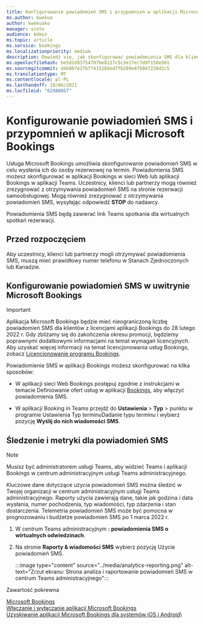 ```yaml
---
title: Konfigurowanie powiadomień SMS i przypomnień w aplikacji Microsoft Bookings
ms.author: kwekua
author: kwekuako
manager: scotv
audience: Admin
ms.topic: article
ms.service: bookings
ms.localizationpriority: medium
description: Dowiedz się, jak skonfigurować powiadomienia SMS dla klientów, klientów i partnerów w uwitrynie Microsoft Bookings.
ms.openlocfilehash: be5d1d93754707be8217c5c3e17ec7d9f158e501
ms.sourcegitcommit: d4b867e37bf741528ded7fb289e4f6847228d2c5
ms.translationtype: MT
ms.contentlocale: pl-PL
ms.lasthandoff: 10/06/2021
ms.locfileid: "62988057"
---
```

# <a name="configure-sms-text-notifications-and-reminders-in-microsoft-bookings"></a>Konfigurowanie powiadomień SMS i przypomnień w aplikacji Microsoft Bookings

Usługa Microsoft Bookings umożliwia skonfigurowanie powiadomień SMS w celu wysłania ich do osoby rezerwowej na termin. Powiadomienia SMS możesz skonfigurować w aplikacji Bookings w sieci Web lub aplikacji Bookings w aplikacji Teams. Uczestnicy, klienci lub partnerzy mogą również zrezygnować z otrzymywania powiadomień SMS na stronie rezerwacji samoobsługowej. Mogą również zrezygnować z otrzymywania powiadomień SMS, wysyłając odpowiedź **STOP** do nadawcy.

Powiadomienia SMS będą zawierać link Teams spotkania dla wirtualnych spotkań rezerwacji.

## <a name="before-you-begin"></a>Przed rozpoczęciem

Aby uczestnicy, klienci lub partnerzy mogli otrzymywać powiadomienia SMS, muszą mieć prawidłowy numer telefonu w Stanach Zjednoczonych lub Kanadzie.

## <a name="configure-sms-notification-in-microsoft-bookings"></a>Konfigurowanie powiadomień SMS w uwitrynie Microsoft Bookings

> [!IMPORTANT]
> Aplikacja Microsoft Bookings będzie mieć nieograniczoną liczbę powiadomień SMS dla klientów z licencjami aplikacji Bookings do 28 lutego 2022 r. Gdy zbliżamy się do zakończenia okresu promocji, będziemy poprawnymi dodatkowymi informacjami na temat wymagań licencyjnych. Aby uzyskać więcej informacji na temat licencjonowania usług Bookings, zobacz [Licencjonowanie programu Bookings](/microsoft-365/bookings/bookings-faq?view=o365-worldwide#who-has-access-to-microsoft-bookings-).

Powiadomienie SMS w aplikacji Bookings możesz skonfigurować na kilka sposobów:

- W aplikacji sieci Web Bookings postępuj zgodnie z instrukcjami w  temacie Definiowanie ofert usług w aplikacji [Bookings](define-service-offerings.md), aby włączyć powiadomienia SMS.

- W aplikacji Booking in Teams przejdź do **Ustawienia** >  **Typ** >  punktu w programie Ustawienia Typ terminuDadanie typu terminu i wybierz pozycję **Wyślij do nich wiadomości SMS**.

## <a name="tracking-and-metrics-for-sms-notifications"></a>Śledzenie i metryki dla powiadomień SMS

> [!NOTE]
> Musisz być administratorem usługi Teams, aby widzieć Teams i aplikacji Bookings w centrum administracyjnym usługi Teams administracyjnego.

Kluczowe dane dotyczące użycia powiadomień SMS można śledzić w Twojej organizacji w centrum administracyjnym usługi Teams administracyjnego. Raporty użycia zawierają dane, takie jak godzina i data wysłania, numer pochodzenia, typ wiadomości, typ zdarzenia i stan dostarczenia. Telemetria powiadomień SMS może być pomocna w prognozowaniu i budżetze powiadomień SMS po 1 marca 2022 r.

1. W centrum Teams administracyjnym **: powiadomienia SMS o wirtualnych odwiedzinach**.

2. Na stronie **Raporty & wiadomości SMS** wybierz pozycję Użycie powiadomień SMS.

    :::image type="content" source="../media/analytics-reporting.png" alt-text="Zrzut ekranu: Strona analiza i raportowanie powiadomień SMS w centrum Teams administracyjnego":::

Zawartość pokrewna

[Microsoft Bookings](bookings-overview.md)\
[Włączanie i wyłączanie aplikacji Microsoft Bookings](turn-bookings-on-or-off.md)\
[Uzyskiwanie aplikacji Microsoft Bookings dla systemów iOS i Android](get-bookings-app.md)\
